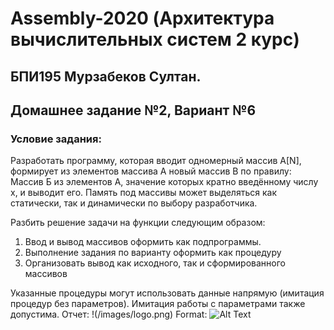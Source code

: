 # Assembly-2020 (Архитектура вычислительных систем 2 курс)
##  БПИ195 Мурзабеков Султан. 
##  Домашнее задание №2, Вариант №6

###  Условие задания:
Разработать программу, которая вводит одномерный массив A[N], формирует из элементов массива A новый массив B по правилу: Массив Б из элементов А, значение которых кратно введённому числу x, и выводит его. Память под массивы может выделяться как статически, так и динамически по выбору разработчика.

Разбить решение задачи на функции следующим образом:
1. Ввод и вывод массивов оформить как подпрограммы.
1. Выполнение задания по варианту оформить как процедуру
1. Организовать вывод как исходного, так и сформированного массивов

Указанные процедуры могут использовать данные напрямую (имитация процедур без параметров). Имитация работы с параметрами также допустима.
Отчет:
!(/images/logo.png)
Format: ![Alt Text](url)
